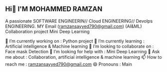 ## Hi👋 I'M MOHAMMED RAMZAN
A passionate SOFTWARE ENGINEERIN// Cloud ENGINEERING// Devolps ENGINEERING.
MY Email (ramzansayyed790@gmail.com)
(AI&ML) Collaboration project Mini Deep Learning 


🔭 I’m currently working on : Python project 
 🌱 I’m currently learning : Artificial intelligence & Machine learning
 👯 I’m looking to collaborate on : Face mask Detection
 🤔 I’m looking for help with : Mini Deep Learning 
 💬 Ask me about : Collaboration,  artificial intelligence & machine learning
 📫 How to reach me : ramzansayyed790@gmail.com
 😄 Pronouns : Main 
  
  
